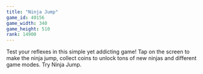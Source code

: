 ```yaml
---
title: "Ninja Jump"
game_id: 40156
game_width: 340
game_height: 510
rank: 14900
---
```

Test your reflexes in this simple yet addicting game! Tap on the screen to make the ninja jump, collect coins to unlock tons of new ninjas and different game modes. Try Ninja Jump.